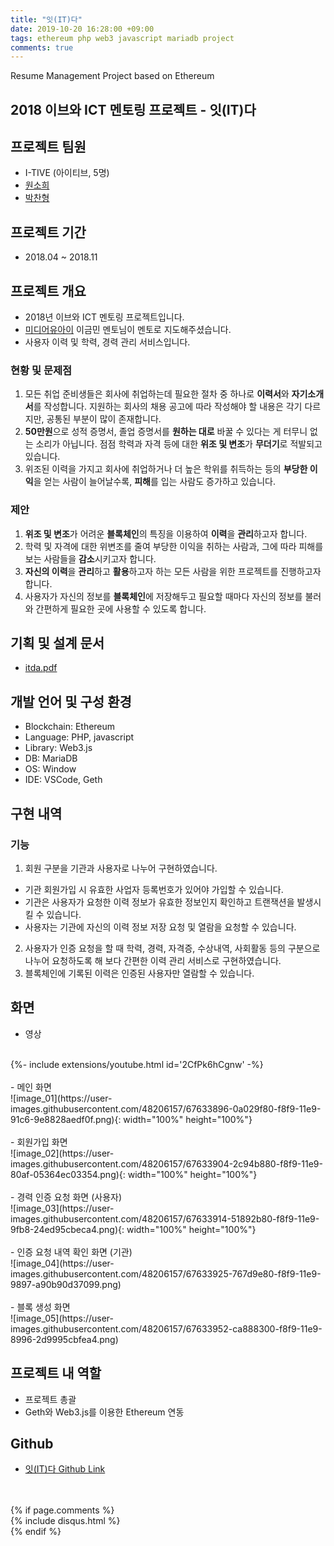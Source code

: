 ```yaml
---
title: "잇(IT)다"
date: 2019-10-20 16:28:00 +09:00
tags: ethereum php web3 javascript mariadb project
comments: true
---
```


Resume Management Project based on Ethereum

## 2018 이브와 ICT 멘토링 프로젝트 - 잇(IT)다

## 프로젝트 팀원
- I-TIVE (아이티브, 5명)
- [원소희](https://github.com/infiduk)
- [박찬형](https://github.com/ch-4ml)

## 프로젝트 기간
- 2018.04 ~ 2018.11

## 프로젝트 개요
- 2018년 이브와 ICT 멘토링 프로젝트입니다.
- [미디어유아이](http://www.mediaui.co.kr/) 이금민 멘토님이 멘토로 지도해주셨습니다.
- 사용자 이력 및 학력, 경력 관리 서비스입니다.

### 현황 및 문제점
1. 모든 취업 준비생들은 회사에 취업하는데 필요한 절차 중 하나로 **이력서**와 **자기소개서**를 작성합니다. 지원하는 회사의 채용 공고에 따라 작성해야 할 내용은 각기 다르지만, 공통된 부분이 많이 존재합니다.
2. **50만원**으로 성적 증명서, 졸업 증명서를 **원하는 대로** 바꿀 수 있다는 게 터무니 없는 소리가 아닙니다. 점점 학력과 자격 등에 대한 **위조 및 변조**가 **무더기**로 적발되고 있습니다.
3. 위조된 이력을 가지고 회사에 취업하거나 더 높은 학위를 취득하는 등의 **부당한 이익**을 얻는 사람이 늘어날수록, **피해**를 입는 사람도 증가하고 있습니다.

### 제안
1. **위조 및 변조**가 어려운 **블록체인**의 특징을 이용하여 **이력**을 **관리**하고자 합니다.
2. 학력 및 자격에 대한 위변조를 줄여 부당한 이익을 취하는 사람과, 그에 따라 피해를 보는 사람들을 **감소**시키고자 합니다.
3. **자신의 이력**을 **관리**하고 **활용**하고자 하는 모든 사람을 위한 프로젝트를 진행하고자 합니다.
4. 사용자가 자신의 정보를 **블록체인**에 저장해두고 필요할 때마다 자신의 정보를 불러와 간편하게 필요한 곳에 사용할 수 있도록 합니다.

## 기획 및 설계 문서
- [itda.pdf]()

## 개발 언어 및 구성 환경
- Blockchain: Ethereum
- Language: PHP, javascript
- Library: Web3.js
- DB: MariaDB
- OS: Window
- IDE: VSCode, Geth

## 구현 내역

### 기능
1. 회원 구분을 기관과 사용자로 나누어 구현하였습니다.
  - 기관 회원가입 시 유효한 사업자 등록번호가 있어야 가입할 수 있습니다.
  - 기관은 사용자가 요청한 이력 정보가 유효한 정보인지 확인하고 트랜잭션을 발생시킬 수 있습니다.
  - 사용자는 기관에 자신의 이력 정보 저장 요청 및 열람을 요청할 수 있습니다.
2. 사용자가 인증 요청을 할 때 학력, 경력, 자격증, 수상내역, 사회활동 등의 구분으로 나누어 요청하도록 해 보다 간편한 이력 관리 서비스로 구현하였습니다.
3. 블록체인에 기록된 이력은 인증된 사용자만 열람할 수 있습니다.

## 화면
- 영상
<br />
{%- include extensions/youtube.html id='2CfPk6hCgnw' -%}
<br />
<br />
- 메인 화면
<br />
![image_01](https://user-images.githubusercontent.com/48206157/67633896-0a029f80-f8f9-11e9-91c6-9e8828aedf0f.png){: width="100%" height="100%"}
<br />
<br />
- 회원가입 화면
<br />
![image_02](https://user-images.githubusercontent.com/48206157/67633904-2c94b880-f8f9-11e9-80af-05364ec03354.png){: width="100%" height="100%"}
<br />
<br />
- 경력 인증 요청 화면 (사용자)
<br />
![image_03](https://user-images.githubusercontent.com/48206157/67633914-51892b80-f8f9-11e9-9fb8-24ed95cbeca4.png){: width="100%" height="100%"}
<br />
<br />
- 인증 요청 내역 확인 화면 (기관)
<br />
![image_04](https://user-images.githubusercontent.com/48206157/67633925-767d9e80-f8f9-11e9-9897-a90b90d37099.png)
<br />
<br />
- 블록 생성 화면
<br />
![image_05](https://user-images.githubusercontent.com/48206157/67633952-ca888300-f8f9-11e9-8996-2d9995cbfea4.png)

## 프로젝트 내 역할
- 프로젝트 총괄
- Geth와 Web3.js를 이용한 Ethereum 연동

## Github
- [잇(IT)다 Github Link](https://github.com/infiduk/itda)

<br />
<br />
{% if page.comments %}
<div id="post-disqus" class="container">
{% include disqus.html %}
</div>
{% endif %}